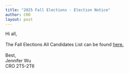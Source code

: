 ```yaml
---
title: "2025 Fall Elections - Election Notice"
author: CRO
layout: post
---
```


Hi all, <br><br>
The Fall Elections All Candidates List can be found <a href="https://drive.google.com/file/d/1G1-dZIYy8yogjgRHG6-327vo4AEmx4GL/view?usp=drive_link">here.</a>  
<br>
Best,<br>
Jennifer Wu<br>
CRO 2T5-2T6
